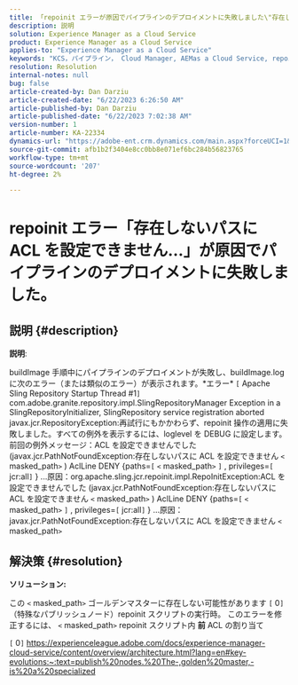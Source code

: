 ```yaml
---
title: 「repoinit エラーが原因でパイプラインのデプロイメントに失敗しました\"存在しないパスに ACL を設定できません。.\""
description: 説明
solution: Experience Manager as a Cloud Service
product: Experience Manager as a Cloud Service
applies-to: "Experience Manager as a Cloud Service"
keywords: "KCS，パイプライン， Cloud Manager, AEMas a Cloud Service, repoinit"
resolution: Resolution
internal-notes: null
bug: false
article-created-by: Dan Darziu
article-created-date: "6/22/2023 6:26:50 AM"
article-published-by: Dan Darziu
article-published-date: "6/22/2023 7:02:38 AM"
version-number: 1
article-number: KA-22334
dynamics-url: "https://adobe-ent.crm.dynamics.com/main.aspx?forceUCI=1&pagetype=entityrecord&etn=knowledgearticle&id=d10e1cc3-c510-ee11-8f6d-6045bd006793"
source-git-commit: afb1b2f3404e8cc0bb8e071ef6bc284b56823765
workflow-type: tm+mt
source-wordcount: '207'
ht-degree: 2%

---
```


# repoinit エラー「存在しないパスに ACL を設定できません…」が原因でパイプラインのデプロイメントに失敗しました。

## 説明 {#description}


<b>説明</b>:

buildImage 手順中にパイプラインのデプロイメントが失敗し、buildImage.log に次のエラー（または類似のエラー）が表示されます。\*エラー\* `[` Apache Sling Repository Startup Thread #1`]`  com.adobe.granite.repository.impl.SlingRepositoryManager Exception in a SlingRepositoryInitializer, SlingRepository service registration aborted javax.jcr.RepositoryException:再試行にもかかわらず、repoinit 操作の適用に失敗しました。すべての例外を表示するには、loglevel を DEBUG に設定します。 前回の例外メッセージ：ACL を設定できませんでした (javax.jcr.PathNotFoundException:存在しないパスに ACL を設定できません `<` masked_path`>` ) AclLine DENY {paths=`[` `<` masked_path`>` `]` , privileges=`[` jcr:all`]` } ...原因：org.apache.sling.jcr.repoinit.impl.RepoInitException:ACL を設定できませんでした (javax.jcr.PathNotFoundException:存在しないパスに ACL を設定できません `<` masked_path`>` ) AclLine DENY {paths=`[` `<` masked_path`>` `]` , privileges=`[` jcr:all`]` } ...原因：javax.jcr.PathNotFoundException:存在しないパスに ACL を設定できません `<` masked_path`>`


## 解決策 {#resolution}


<b>ソリューション:</b>

この `<` masked_path`>`  ゴールデンマスターに存在しない可能性があります `[` 0`]`  （特殊なパブリッシュノード）repoinit スクリプトの実行時。
このエラーを修正するには、 `<` masked_path`>`  repoinit スクリプト内 <b>前</b> ACL の割り当て

`[` 0`]`  https://experienceleague.adobe.com/docs/experience-manager-cloud-service/content/overview/architecture.html?lang=en#key-evolutions:~:text=publish%20nodes.%20The-,golden%20master,-is%20a%20specialized
